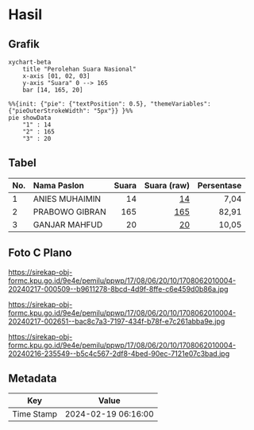 # Hasil

## Grafik

```mermaid
xychart-beta
    title "Perolehan Suara Nasional"
    x-axis [01, 02, 03]
    y-axis "Suara" 0 --> 165
    bar [14, 165, 20]
```

```mermaid
%%{init: {"pie": {"textPosition": 0.5}, "themeVariables": {"pieOuterStrokeWidth": "5px"}} }%%
pie showData
    "1" : 14
    "2" : 165
    "3" : 20
```

## Tabel

| No. | Nama Paslon    | Suara | Suara (raw) | Persentase |
|:--- |:-------------- | -----:| -----------:| ----------:|
| 1   | ANIES MUHAIMIN | 14    | [14][p-1]   | 7,04       |
| 2   | PRABOWO GIBRAN | 165   | [165][p-2]  | 82,91      |
| 3   | GANJAR MAHFUD  | 20    | [20][p-3]   | 10,05      |


[p-1]: https://github.com/gigit-pemilu/pemilu-2024/blob/main/pilpres/hitung-suara/sub/17-bengkulu/sub/08-kepahiang/sub/06-kebawetan/sub/2010-pematang-donok/sub/004-tps/sub/paslon-1.txt
[p-2]: https://github.com/gigit-pemilu/pemilu-2024/blob/main/pilpres/hitung-suara/sub/17-bengkulu/sub/08-kepahiang/sub/06-kebawetan/sub/2010-pematang-donok/sub/004-tps/sub/paslon-2.txt
[p-3]: https://github.com/gigit-pemilu/pemilu-2024/blob/main/pilpres/hitung-suara/sub/17-bengkulu/sub/08-kepahiang/sub/06-kebawetan/sub/2010-pematang-donok/sub/004-tps/sub/paslon-3.txt

## Foto C Plano

https://sirekap-obj-formc.kpu.go.id/9e4e/pemilu/ppwp/17/08/06/20/10/1708062010004-20240217-000509--b9611278-8bcd-4d9f-8ffe-c6e459d0b86a.jpg

https://sirekap-obj-formc.kpu.go.id/9e4e/pemilu/ppwp/17/08/06/20/10/1708062010004-20240217-002651--bac8c7a3-7197-434f-b78f-e7c261abba9e.jpg

https://sirekap-obj-formc.kpu.go.id/9e4e/pemilu/ppwp/17/08/06/20/10/1708062010004-20240216-235549--b5c4c567-2df8-4bed-90ec-7121e07c3bad.jpg


## Metadata

| Key        | Value               |
| ---------- | ------------------- |
| Time Stamp | 2024-02-19 06:16:00 |



